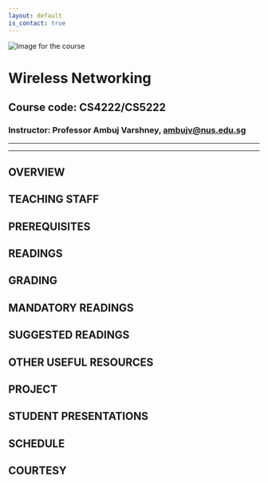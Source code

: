 ```yaml
---
layout: default
is_contact: true
---
```

![Image for the course](cs4222_banner.png)  

# Wireless Networking  
## Course code: CS4222/CS5222  
### Instructor: Professor Ambuj Varshney, [ambujv@nus.edu.sg](mailto:ambujv@nus.edu.sg)     

----
****

## OVERVIEW  


## TEACHING STAFF


## PREREQUISITES  


## READINGS


## GRADING


## MANDATORY READINGS


## SUGGESTED READINGS 



## OTHER USEFUL RESOURCES 







## PROJECT



## STUDENT PRESENTATIONS 




## SCHEDULE




## COURTESY
